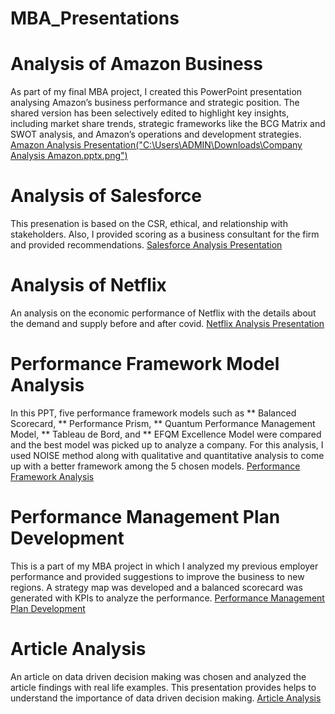 # MBA_Presentations

# Analysis of Amazon Business
As part of my final MBA project, I created this PowerPoint presentation analysing Amazon’s business performance and strategic position. The shared version has been selectively edited to highlight key insights, including market share trends, strategic frameworks like the BCG Matrix and SWOT analysis, and Amazon’s operations and development strategies.
[Amazon Analysis Presentation("C:\Users\ADMIN\Downloads\Company Analysis Amazon.pptx.png")](https://docs.google.com/presentation/d/1gG6KTYuLKnOG2spE6LN7tpj_8esXxLkE/edit?usp=sharing&ouid=103046408409808643968&rtpof=true&sd=true)

# Analysis of Salesforce
This presenation is based on the CSR, ethical, and relationship with stakeholders. Also, I provided scoring as a business consultant for the firm and provided recommendations.
[Salesforce Analysis Presentation](https://docs.google.com/presentation/d/1W5V3zdZKq8AKvHMa2jSa_2LmHq5BUFUt/edit?usp=sharing&ouid=103046408409808643968&rtpof=true&sd=true)

# Analysis of Netflix 
An analysis on the economic performance of Netflix with the details about the demand and supply before and after covid.
[Netflix Analysis Presentation](https://docs.google.com/presentation/d/13jt6KijVPbpFfyKKR19hae7TLy2RFIX9/edit?usp=sharing&ouid=103046408409808643968&rtpof=true&sd=true)

# Performance Framework Model Analysis
In this PPT, five performance framework models such as ** Balanced Scorecard, ** Performance Prism, ** Quantum Performance Management Model, ** Tableau de Bord, and ** EFQM Excellence Model were compared and the best model was picked up to analyze a company. For this analysis, I used NOISE method along with qualitative and quantitative analysis to come up with a better framework among the 5 chosen models.
[Performance Framework Analysis](https://docs.google.com/presentation/d/1Z2nHf2Kvu117nUYXrnJKmFuchc58afgj/edit?usp=sharing&ouid=103046408409808643968&rtpof=true&sd=true)

# Performance Management Plan Development
This is a part of my MBA project in which I analyzed my previous employer performance and provided suggestions to improve the business to new regions. A strategy map was developed and a balanced scorecard was generated with KPIs to analyze the performance.
[Performance Management Plan Development](https://docs.google.com/presentation/d/1eT7BuAuyAG2DL-32S9q0r0wSOxdTHlw-/edit?usp=sharing&ouid=103046408409808643968&rtpof=true&sd=true)

# Article Analysis
An article on data driven decision making was chosen and analyzed the article findings with real life examples. This presentation provides helps to understand the importance of data driven decision making.
[Article Analysis](https://docs.google.com/presentation/d/1oM8NdYGPYr7TiY2QaWZWfm8vxGS_iGs2/edit?usp=sharing&ouid=103046408409808643968&rtpof=true&sd=true)

